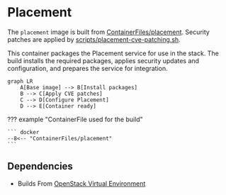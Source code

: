 # Placement

The `placement` image is built from [ContainerFiles/placement](https://github.com/rackerlabs/genestack-images/blob/main/ContainerFiles/placement). Security patches are applied by [scripts/placement-cve-patching.sh](https://github.com/rackerlabs/genestack-images/blob/main/scripts/placement-cve-patching.sh).

This container packages the Placement service for use in the stack. The build installs the required packages, applies security updates and configuration, and prepares the service for integration.

``` mermaid
graph LR
    A[Base image] --> B[Install packages]
    B --> C[Apply CVE patches]
    C --> D[Configure Placement]
    D --> E[Container ready]
```

??? example "ContainerFile used for the build"

    ``` docker
    --8<-- "ContainerFiles/placement"
    ```

## Dependencies

- Builds From [OpenStack Virtual Environment](openstack-venv.md)
